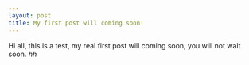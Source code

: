```yaml
---
layout: post
title: My first post will coming soon!
---
```


Hi all, this is a test, my real first post will coming soon,
you will not wait soon.
*hh*
